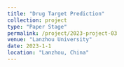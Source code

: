 ```yaml
---
title: "Drug Target Prediction"
collection: project
type: "Paper Stage"
permalink: /project/2023-project-03
venue: "Lanzhou University"
date: 2023-1-1
location: "Lanzhou, China"
---
```



